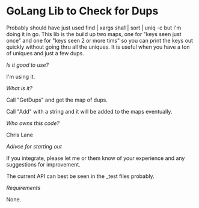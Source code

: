 
GoLang Lib to Check for Dups
============================

Probably should have just used find | xargs sha1 | sort | uniq -c but
I'm doing it in go.  This lib is the build up two maps, one for "keys
seen just once" and one for "keys seen 2 or more tims" so you can
print the keys out quickly without going thru all the uniques.  It is
useful when you have a ton of uniques and just a few dups.

*Is it good to use?*

I'm using it.  

*What is it?*

Call "GetDups" and get the map of dups.  

Call "Add" with a string and it will be added to the
maps eventually.  

*Who owns this code?*

Chris Lane

*Adivce for starting out*

If you integrate, please let me or them know of your experience and
any suggestions for improvement.

The current API can best be seen in the _test files probably.  

*Requirements*

None.    

